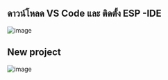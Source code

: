 ## ดาวน์โหลด VS Code และ ติดตั้ง ESP -IDE

![image](https://github.com/user-attachments/assets/0a7bda49-12a8-4da9-8538-92dcb90feedf)

## New project

![image](https://github.com/user-attachments/assets/59294c24-8e80-4944-b8c3-a090c1967c24)
